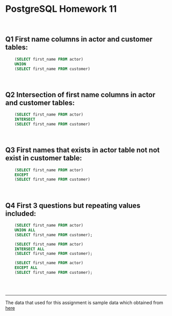 # PostgreSQL Homework 11 

<br>

## Q1 First name columns in actor and customer tables:
```sql
    (SELECT first_name FROM actor)
    UNION
    (SELECT first_name FROM customer)
```

<br>

## Q2 Intersection of first name columns in actor and customer tables:
```sql
    (SELECT first_name FROM actor)
    INTERSECT
    (SELECT first_name FROM customer)
```

<br>

## Q3 First names that exists in actor table not not exist in customer table:
```sql
    (SELECT first_name FROM actor)
    EXCEPT
    (SELECT first_name FROM customer)
```

<br>

## Q4 First 3 questions but repeating values included:
```sql
    (SELECT first_name FROM actor)
    UNION ALL
    (SELECT first_name FROM customer);

    (SELECT first_name FROM actor)
    INTERSECT ALL
    (SELECT first_name FROM customer);

    (SELECT first_name FROM actor)
    EXCEPT ALL
    (SELECT first_name FROM customer);
```


<br><br>

---

The data that used for this assignment is sample data which obtained from 
[here](https://www.postgresqltutorial.com/postgresql-sample-database/)